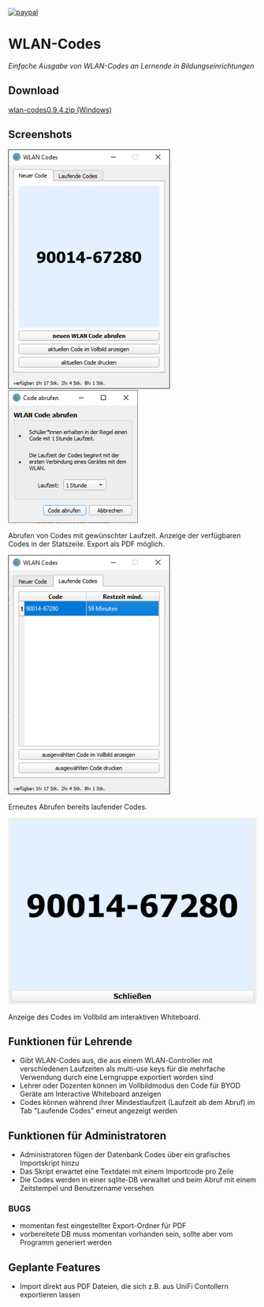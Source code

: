 [![paypal](https://www.paypalobjects.com/de_DE/DE/i/btn/btn_donateCC_LG.gif)](https://www.paypal.com/donate?hosted_button_id=8KZ7YQRXBLJD8)
# WLAN-Codes

*Einfache Ausgabe von WLAN-Codes an Lernende in Bildungseinrichtungen*

## Download

[wlan-codes0.9.4.zip (Windows)](https://github.com/pyphil/WLAN-Codes/releases/download/v0.9.4/wlan-codes0.9.4.zip)

## Screenshots
  
![Image](./images/mainwindow.PNG)
![Image](./images/code_abrufen.PNG)  

Abrufen von Codes mit gewünschter Laufzeit. Anzeige der verfügbaren Codes in der Statszeile. Export als PDF möglich.

![Image](./images/laufende_codes.PNG)

Erneutes Abrufen bereits laufender Codes.

![Image](./images/vollbild.PNG)

Anzeige des Codes im Vollbild am interaktiven Whiteboard.

## Funktionen für Lehrende
- Gibt WLAN-Codes aus, die aus einem WLAN-Controller mit verschiedenen Laufzeiten als multi-use keys für die mehrfache Verwendung durch eine Lerngruppe exportiert worden sind
- Lehrer oder Dozenten können im Vollbildmodus den Code für BYOD Geräte am Interactive Whiteboard anzeigen
- Codes können während ihrer Mindestlaufzeit (Laufzeit ab dem Abruf) im Tab "Laufende Codes" erneut angezeigt werden

## Funktionen für Administratoren
- Administratoren fügen der Datenbank Codes über ein grafisches Importskript hinzu
- Das Skript erwartet eine Textdatei mit einem Importcode pro Zeile
- Die Codes werden in einer sqlite-DB verwaltet und beim Abruf mit einem Zeitstempel und Benutzername versehen

### BUGS
- momentan fest eingestellter Export-Ordner für PDF
- vorbereitete DB muss momentan vorhanden sein, sollte aber vom Programm generiert werden

## Geplante Features
- Import direkt aus PDF Dateien, die sich z.B. aus UniFi Contollern exportieren lassen
